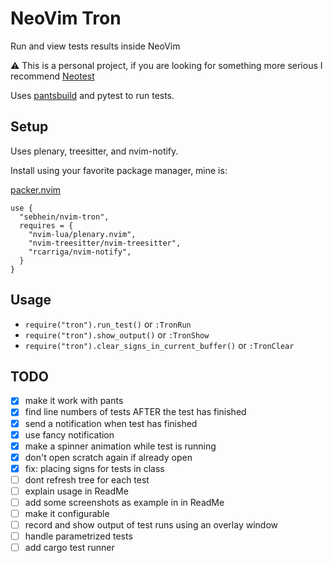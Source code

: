 # NeoVim Tron
Run and view tests results inside NeoVim

:warning: This is a personal project, if you are looking for something more serious I recommend [Neotest](https://github.com/nvim-neotest/neotest)


Uses [pantsbuild](https://www.pantsbuild.org) and pytest to run tests.


## Setup

Uses plenary, treesitter, and nvim-notify.

Install using your favorite package manager, mine is:

[packer.nvim](https://github.com/wbthomason/packer.nvim)

```
use {
  "sebhein/nvim-tron",
  requires = {
    "nvim-lua/plenary.nvim",
    "nvim-treesitter/nvim-treesitter",
    "rcarriga/nvim-notify",
  }
}
```

## Usage

- `require("tron").run_test()` or `:TronRun`
- `require("tron").show_output()` or `:TronShow`
- `require("tron").clear_signs_in_current_buffer()` or `:TronClear`

## TODO

- [x] make it work with pants
- [x] find line numbers of tests AFTER the test has finished
- [x] send a notification when test has finished
- [x] use fancy notification
- [x] make a spinner animation while test is running
- [x] don't open scratch again if already open
- [x] fix: placing signs for tests in class
- [ ] dont refresh tree for each test
- [ ] explain usage in ReadMe
- [ ] add some screenshots as example in in ReadMe
- [ ] make it configurable
- [ ] record and show output of test runs using an overlay window
- [ ] handle parametrized tests
- [ ] add cargo test runner

